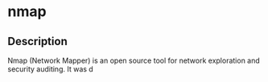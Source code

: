 # nmap
## Description
Nmap (Network Mapper) is an open source tool for network exploration and security auditing. It was d
<!--stackedit_data:
eyJoaXN0b3J5IjpbLTI4MjIxNTk3MywtMjA4ODc0NjYxMl19
-->